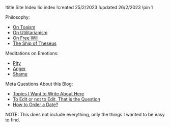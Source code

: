 !title Site Index
!id index
!created 25/2/2023
!updated 26/2/2023
!pin 1

Philosophy:
- <a href="#toaism">On Toaism</a>
- <a href="#utilitarianism">On Utilitarianism</a>
- <a href="#free_will">On Free Will</a>
- <a href="#ship_of_theseus">The Ship of Theseus</a>

Meditations on Emotions:
- <a href="#pity">Pity</a>
- <a href="#anger">Anger</a>
- <a href="#shame">Shame</a>

Meta Questions About this Blog:
- <a href="#todo">Topics I Want to Write About Here</a>
- <a href="#to_edit_or_not_to_edit">To Edit or not to Edit, That is the Question</a>
- <a href="#date_format">How to Order a Date?</a>

NOTE: This does not include everything, only the things I wanted to be easy to find.